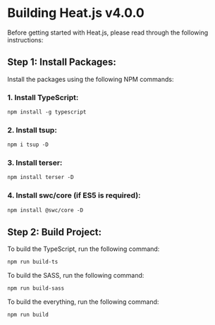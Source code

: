 # Building Heat.js v4.0.0

Before getting started with Heat.js, please read through the following instructions:


## Step 1: Install Packages:

Install the packages using the following NPM commands:

### 1. Install TypeScript:

```markdown
npm install -g typescript
```

### 2. Install tsup:

```markdown
npm i tsup -D
```

### 3. Install terser:

```markdown
npm install terser -D
```

### 4. Install swc/core (if ES5 is required):

```markdown
npm install @swc/core -D
```


## Step 2: Build Project:

To build the TypeScript, run the following command:

```markdown
npm run build-ts
```

To build the SASS, run the following command:

```markdown
npm run build-sass
```

To build the everything, run the following command:

```markdown
npm run build
```